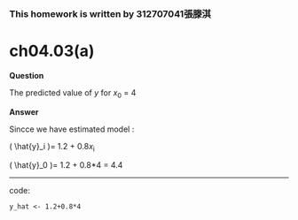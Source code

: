 ### This homework is written by 312707041張滕淇

# ch04.03(a)

**Question**

The predicted value of *y* for *x*<sub>0</sub> = 4

**Answer**

Sincce we have estimated model : 

\( \hat{y}_i \)= 1.2 + 0.8*x*<sub>i</sub>

\( \hat{y}_0 \)= 1.2 + 0.8*4 = 4.4

--------------------------------------------------------------------------------------------------

code:

```{r}
y_hat <- 1.2+0.8*4
```
